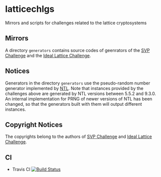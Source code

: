 # latticechlgs
Mirrors and scripts for challenges related to the lattice cryptosystems

## Mirrors
A directory `generators` contains source codes of geenrators of the [SVP Challenge](https://www.latticechallenge.org/svp-challenge/) and the [Ideal Lattice Challenge](https://www.latticechallenge.org/ideallattice-challenge/).

## Notices

Generators in the directory `generators` use the pseudo-random number generator implemented by [NTL](http://www.shoup.net/ntl/).
Note that instances provided by the challenges above are generated by NTL versions between 5.5.2 and 9.3.0.
An internal implementation for PRNG of newer versions of NTL has been changed, so that the generators built with them will output different instances.

## Copyright Notices

The copyrights belong to the authors of [SVP Challenge](https://www.latticechallenge.org/svp-challenge/) and [Ideal Lattice Challenge](https://www.latticechallenge.org/ideallattice-challenge/).

## CI
- Travis CI [![Build Status](https://travis-ci.org/tell/latticechlgs.svg?branch=master)](https://travis-ci.org/tell/latticechlgs)
